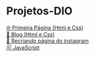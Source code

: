 # Projetos-DIO
[🌐 Primeira Página (Html e Css)](https://github.com/Ellen172/DIO-MinhaPrimeraPagina) <br>
[📝 Blog (Html e Css)](https://github.com/Ellen172/DIO-Blog) <br/>
[📸 Recriando página do instagram](https://github.com/Ellen172/DIO-InstagramPage) <br>
[🗐 JavaScript](https://github.com/Ellen172/DIO-JavaScript)
